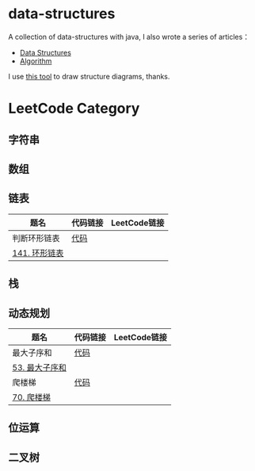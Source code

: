 # data-structures
A collection of data-structures with java, I also wrote a series of articles：

- [Data Structures](http://mingshan.fun/tags/%E6%95%B0%E6%8D%AE%E7%BB%93%E6%9E%84/)
- [Algorithm](https://mingshan.fun/tags/%E7%AE%97%E6%B3%95/)

I use [this tool](https://www.draw.io/) to draw structure diagrams, thanks.

# LeetCode Category

## 字符串

## 数组

## 链表

题名 | 代码链接 | LeetCode链接
---|---|---
判断环形链表  | [代码](https://github.com/mstao/data-structures/blob/master/leetcode/code/src/me/mingshan/leetcode/L_141_HasCycle.java)
 | [141. 环形链表](https://leetcode-cn.com/problems/linked-list-cycle)

## 栈

## 动态规划

题名 | 代码链接 | LeetCode链接
---|---|---
最大子序和  | [代码](https://github.com/mstao/data-structures/blob/master/leetcode/code/src/me/mingshan/leetcode/L_53_MaxSubArray.java)
 | [53. 最大子序和](https://leetcode-cn.com/problems/maximum-subarray/)
爬楼梯     | [代码](https://github.com/mstao/data-structures/blob/master/leetcode/code/src/me/mingshan/leetcode/L_70_ClimbStairs.java)
 | [70. 爬楼梯](https://leetcode-cn.com/problems/climbing-stairs/)

## 位运算

## 二叉树
